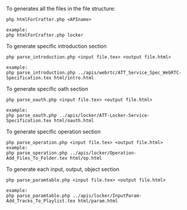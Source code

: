 To generates all the files in the file structure:

	php htmlForCrafter.php <APIname>

	example:
	php htmlForCrafter.php locker

To generate specific introduction section

	php parse_introduction.php <input file.tex> <output file.html>
	
	example:
	php parse_introduction.php ../apis/webrtc/ATT_Service_Spec_WebRTC-Specification.tex html/intro.html


To generate specific oath section

	php parse_oauth.php <input file.tex> <output file.html>

	example:
	php parse_oauth.php ../apis/locker/ATT-Locker-Service-Specification.tex html/oauth.html

To generate specific operation section

	php parse_operation.php <input file.tex> <output file.html>	
	example:
	php parse_operation.php ../apis/locker/Operation-Add_Files_To_Folder.tex html/op.html
	
	
To generate each input, output, object section

	php parse_paramtable.php <input file.tex> <output file.html>
	
	example:
	php parse_paramtable.php ../apis/locker/InputParam-Add_Tracks_To_Playlist.tex html/param.html
	
	
	